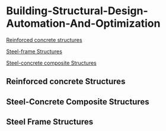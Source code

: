 # Building-Structural-Design-Automation-And-Optimization

[Reinforced concrete structures](#reinforced-concrete)

[Steel-frame Structures](#steel-frame)

[Steel-concrete composite Structures](#steel-concrete)

<a name="reinforced-concrete" />

## Reinforced concrete Structures



<a name="steel-concrete" />

## Steel-Concrete Composite Structures


<a name="steel-frame" />

## Steel Frame Structures
